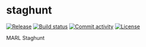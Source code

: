 # staghunt

[![Release](https://img.shields.io/github/v/release/aditya02acharya/staghunt)](https://img.shields.io/github/v/release/aditya02acharya/staghunt)
[![Build status](https://img.shields.io/github/actions/workflow/status/aditya02acharya/staghunt/main.yml?branch=main)](https://github.com/aditya02acharya/staghunt/actions/workflows/main.yml?query=branch%3Amain)
[![Commit activity](https://img.shields.io/github/commit-activity/m/aditya02acharya/staghunt)](https://img.shields.io/github/commit-activity/m/aditya02acharya/staghunt)
[![License](https://img.shields.io/github/license/aditya02acharya/staghunt)](https://img.shields.io/github/license/aditya02acharya/staghunt)

MARL Staghunt
